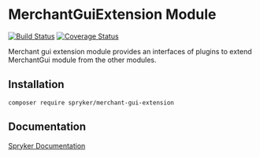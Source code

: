 # MerchantGuiExtension Module
[![Build Status](https://travis-ci.org/spryker/merchant-gui-extension.svg)](https://travis-ci.org/spryker/merchant-gui-extension)
[![Coverage Status](https://coveralls.io/repos/github/spryker/merchant-gui-extension/badge.svg)](https://coveralls.io/github/spryker/merchant-gui-extension)

Merchant gui extension module provides an interfaces of plugins to extend MerchantGui module from the other modules.

## Installation

```
composer require spryker/merchant-gui-extension
```

## Documentation

[Spryker Documentation](https://academy.spryker.com/developing_with_spryker/module_guide/modules.html)
